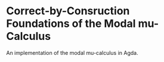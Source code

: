 # Correct-by-Consruction Foundations of the Modal mu-Calculus

An implementation of the modal mu-calculus in Agda.
